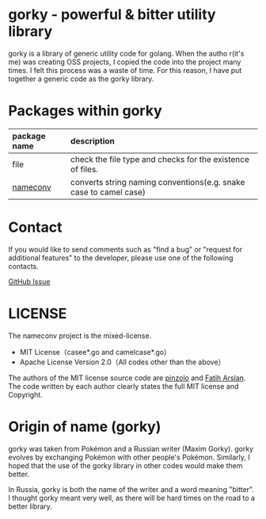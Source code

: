 # gorky - powerful & bitter utility library
gorky is a library of generic utility code for golang. When the autho r(it's me) was creating OSS projects, I copied the code into the project many times. I felt this process was a waste of time. For this reason, I have put together a generic code as the gorky library.

# Packages within gorky
|package name| description|
|:--|:--|
|file|check the file type and checks for the existence of files.|
|[nameconv](,/../doc/en/README_nameconv.md)|converts string naming conventions(e.g. snake case to camel case)|


# Contact
If you would like to send comments such as "find a bug" or "request for additional features" to the developer, please use one of the following contacts.

[GitHub Issue](https://github.com/nao1215/gup/gorky)

# LICENSE
The nameconv project is the mixed-license.

- MIT License（casee*.go and camelcase*.go）
- Apache License Version 2.0（All codes other than the above）

The authors of the MIT license source code are [pinzolo](https://github.com/pinzolo) and [Fatih Arslan](https://github.com/fatih). The code written by each author clearly states the full MIT license and Copyright.

# Origin of name (gorky)
gorky was taken from Pokémon and a Russian writer (Maxim Gorky). gorky evolves by exchanging Pokémon with other people's Pokémon. Similarly, I hoped that the use of the gorky library in other codes would make them better.

In Russia, gorky is both the name of the writer and a word meaning "bitter".  I thought gorky meant very well, as there will be hard times on the road to a better library.

